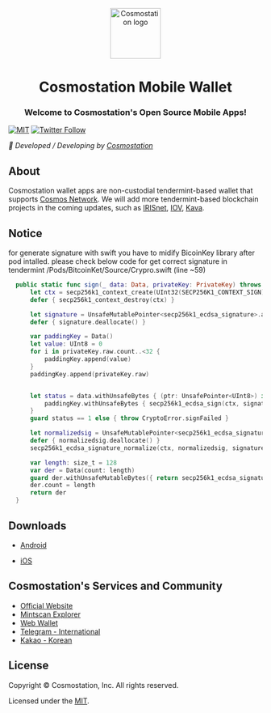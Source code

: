 <p align="center">
  <a href="https://www.cosmostation.io" target="_blank" rel="noopener noreferrer"><img width="100" src="https://user-images.githubusercontent.com/20435620/55696624-d7df2e00-59f8-11e9-9126-edf9a40b11a8.png" alt="Cosmostation logo"></a>
</p>
<h1 align="center">Cosmostation Mobile Wallet</h1>
<h3 align="center">Welcome to Cosmostation's Open Source Mobile Apps!</h3>

[![MIT](https://img.shields.io/apm/l/vim-mode.svg)](https://github.com/cosmostation/cosmosjs/blob/master/LICENSE)
[![Twitter Follow](https://img.shields.io/twitter/follow/CosmostationVD.svg?label=Follow&style=social)](https://twitter.com/CosmostationVD)

*:rocket: Developed / Developing by [Cosmostation](https://www.cosmostation.io/)*

## About

Cosmostation wallet apps are non-custodial tendermint-based wallet that supports [Cosmos Network](https://https://cosmos.network/). We will add more tendermint-based blockchain projects in the coming updates, such as [IRISnet](https://www.irisnet.org/), [IOV](https://iov.one/), [Kava](https://kava.io/).


## Notice

for generate signature with swift you have to midify BicoinKey library after pod intalled.
please check below code for get correct signature in tendermint
/Pods/BitcoinKet/Source/Crypro.swift (line ~59)

```swift
  public static func sign(_ data: Data, privateKey: PrivateKey) throws -> Data {
      let ctx = secp256k1_context_create(UInt32(SECP256K1_CONTEXT_SIGN))!
      defer { secp256k1_context_destroy(ctx) }

      let signature = UnsafeMutablePointer<secp256k1_ecdsa_signature>.allocate(capacity: 1)
      defer { signature.deallocate() }

      var paddingKey = Data()
      let value: UInt8 = 0
      for i in privateKey.raw.count..<32 {
          paddingKey.append(value)
      }
      paddingKey.append(privateKey.raw)


      let status = data.withUnsafeBytes { (ptr: UnsafePointer<UInt8>) in
          paddingKey.withUnsafeBytes { secp256k1_ecdsa_sign(ctx, signature, ptr, $0, nil, nil) }
      }
      guard status == 1 else { throw CryptoError.signFailed }

      let normalizedsig = UnsafeMutablePointer<secp256k1_ecdsa_signature>.allocate(capacity: 1)
      defer { normalizedsig.deallocate() }
      secp256k1_ecdsa_signature_normalize(ctx, normalizedsig, signature)

      var length: size_t = 128
      var der = Data(count: length)
      guard der.withUnsafeMutableBytes({ return secp256k1_ecdsa_signature_serialize_der(ctx, $0, &length, normalizedsig) }) == 1 else { throw CryptoError.noEnoughSpace }
      der.count = length
      return der
  }
```

## Downloads

* [Android](https://play.google.com/store/apps/details?id=wannabit.io.cosmostaion)

* [iOS](https://apps.apple.com/us/app/cosmostation/id1459830339)


## Cosmostation's Services and Community

- [Official Website](https://www.cosmostation.io)
- [Mintscan Explorer](https://www.mintscan.io)
- [Web Wallet](https://wallet.cosmostation.io)
- [Telegram - International](https://t.me/cosmostation)
- [Kakao - Korean](https://open.kakao.com/o/g6KKSe5)


## License

Copyright © Cosmostation, Inc. All rights reserved.

Licensed under the [MIT](LICENSE).
